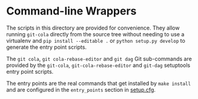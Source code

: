 # Command-line Wrappers

The scripts in this directory are provided for convenience. They allow running
`git-cola` directly from the source tree without needing to use a virtualenv and
`pip install --editable .` or `python setup.py develop` to generate the entry point
scripts.

The `git cola`, `git cola-rebase-editor` and `git dag` Git sub-commands are provided by
the `git-cola`, `git-cola-rebase-editor` and `git-dag` setuptools entry point scripts.

The entry points are the real commands that get installed by `make install` and are
configured in the `entry_points` section in [setup.cfg](../setup.cfg).
